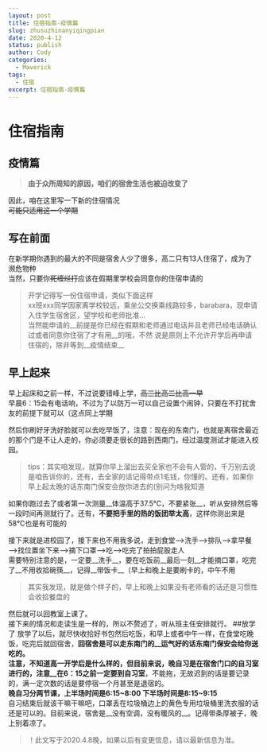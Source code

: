 ```yaml
---
layout: post
title: 住宿指南-疫情篇
slug: zhusuzhinanyiqingpian
date: 2020-4-12
status: publish
author: Cody
categories: 
  - Maverick
tags:
  - 住宿
excerpt: 住宿指南-疫情篇
---
```


# 住宿指南 
## 疫情篇
>  __由于众所周知的原因，咱们的宿舍生活也被迫改变了__

因此，咱在这里写一下新的住宿情况  
~~可能只适用这一个学期~~
## 写在前面
在新学期你遇到的最大的不同是宿舍人少了很多，高二只有13人住宿了，成为了濒危物种  
当然，只要你~~死缠烂打~~应该在假期里学校会同意你的住宿申请的
> 开学记得写一份住宿申请，类似下面这样  
xx班xxx同学因家离学校较远，乘坐公交换乘线路较多，barabara，现申请入住学生宿舍区，望学校和老师批准…  
当然能申请的__前提是你已经在假期和老师通过电话并且老师已经电话确认过或者同意你住宿了才有用__的哦，不然 说是原则上不允许开学后再申请住宿的，除非等到__疫情结束__

## 早上起来
早上起床和之前一样，不过说要错峰上学，~~高三比高二比高一早~~   
早晨6：15会有电话响，不过为了以防万一可以自己设置个闹钟，只要在不打扰舍友的前提下就可以（这点同上学期  

然后你刷好牙洗好脸就可以去吃早饭了，注意：现在的东南门，也就是离宿舍最近的那个门是不让人走的，你必须要走很长的路到西南门，经过温度测试才能进入校园。
> tips：其实咱发现，就算你早上溜出去买全家也不会有人管的，千万别去说是咱告诉你的，还有，去全家的话记得带点1毛钱，你懂的。还有，如果你早上起太晚的话东南门保安会放你进去的(别问为啥我知道

如果你跑过去了或者第一次测量__体温高于37.5℃，不要紧张__，听从安排然后等一段时间再测就行了。还有，__不要把手里的热的饭团举太高__，这样你测出来是58℃也是有可能的

接下来就是进校园了，接下来也不用我多说，走到食堂—>洗手—>排队—>拿早餐—>找位置坐下来—>摘下口罩—>吃—>吃完了拍拍屁股走人  
需要特别注意的是，一定要__洗手__，要在吃饭前__最后一刻__才能摘口罩，吃完了__不用收拾碗筷__，记得__带饭卡__（早上和晚上是要刷卡的，中午不用
> 其实我发现，就是做个样子的，早上和晚上如果没有老师看的话还是习惯性会收拾餐盘的

然后就可以回教室上课了。  
接下来的情况和走读生是一样的，所以不赘述了，听从班主任安排就行。
##放学了
放学了以后，就尽快收拾好书包然后吃饭，和早上或者中午一样，在食堂吃晚饭，吃完后就回宿舍，__回宿舍是可以走东南门的__运气好的话东南门保安会给你送吃的。  
注意，不知道高一开学后是什么样的，但目前来说，晚自习是在宿舍门口的自习室进行的，注意__在6：15之前一定要到自习室__，不能拖，无故迟到的话是要记录的，满一定次数的话是要停宿一个月甚至是退宿的。  
__晚自习分两节课，上半场时间是6:15~8:00 下半场时间是8:15~9:15__  
自习结束后就该干嘛干嘛吧，口罩丢在垃圾桶边上的黄色专用垃圾桶里洗衣服的话还是可以的。目前来说，宿舍是__没有空调，没有暖风的__。记得带条厚被子，晚上别着凉了。
> ！此文写于2020.4.8晚，如果以后有变更信息，请以最新信息为准。